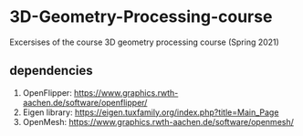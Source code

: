 # 3D-Geometry-Processing-course

Excersises of the course 3D geometry processing course (Spring 2021)
## dependencies
1. OpenFlipper: https://www.graphics.rwth-aachen.de/software/openflipper/
2. Eigen library: https://eigen.tuxfamily.org/index.php?title=Main_Page
3. OpenMesh: https://www.graphics.rwth-aachen.de/software/openmesh/
